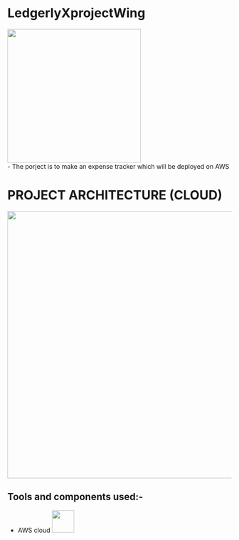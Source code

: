 # LedgerlyXprojectWing

<img src="https://github.com/user-attachments/assets/2ed977a1-f6da-48f6-9412-f8cb5412a8a7" width="300" />

<br>
- The porject is to make an expense tracker which will be deployed on AWS 

# PROJECT ARCHITECTURE (CLOUD)

<img src="https://github.com/user-attachments/assets/373d6857-c452-44d3-90f6-090236fa53bf" width="600" />
<br>

## Tools and components used:-
- AWS cloud   <img src="https://github.com/user-attachments/assets/2b75fc76-6b25-4717-ac75-84d30f5f1ed9" width="50"  />


